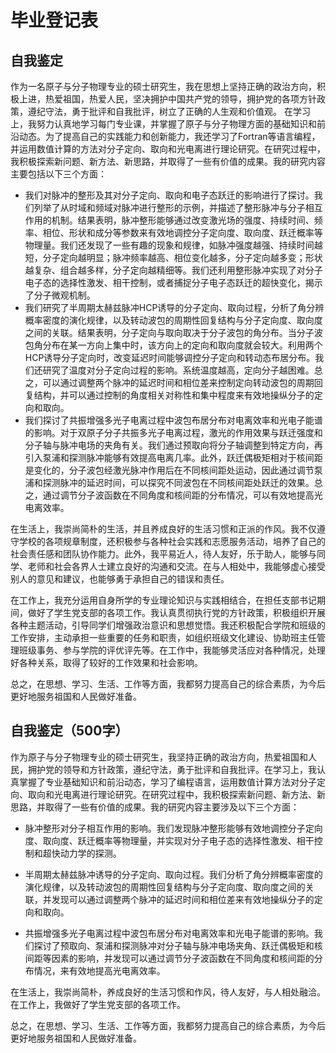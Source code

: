 # 毕业登记表

## 自我鉴定

作为一名原子与分子物理专业的硕士研究生，我在思想上坚持正确的政治方向，积极上进，热爱祖国，热爱人民，坚决拥护中国共产党的领导，拥护党的各项方针政策，遵纪守法，勇于批评和自我批评，树立了正确的人生观和价值观。
在学习上，我努力认真地学习每门专业课，并掌握了原子与分子物理方面的基础知识和前沿动态。为了提高自己的实践能力和创新能力，我还学习了Fortran等语言编程，并运用数值计算的方法对分子定向、取向和光电离进行理论研究。在研究过程中，我积极探索新问题、新方法、新思路，并取得了一些有价值的成果。我的研究内容主要包括以下三个方面：

- 我们对脉冲的整形及其对分子定向、取向和电子态跃迁的影响进行了探讨。我们列举了从时域和频域对脉冲进行整形的示例，并描述了整形脉冲与分子相互作用的机制。结果表明，脉冲整形能够通过改变激光场的强度、持续时间、频率、相位、形状和成分等参数来有效地调控分子定向度、取向度、跃迁概率等物理量。我们还发现了一些有趣的现象和规律，如脉冲强度越强、持续时间越短，分子定向越明显；脉冲频率越高、相位变化越多，分子定向越多变；形状越复杂、组合越多样，分子定向越精细等。我们还利用整形脉冲实现了对分子电子态的选择性激发、相干控制，或者捕捉分子电子态跃迁的超快变化，揭示了分子微观机制。
- 我们研究了半周期太赫兹脉冲HCP诱导的分子定向、取向过程，分析了角分辨概率密度的演化规律，以及转动波包的周期性回复结构与分子定向度、取向度之间的关联。结果表明，分子定向与取向取决于分子波包的角分布。当分子波包角分布在某一方向上集中时，该方向上的定向和取向度就会较大。利用两个HCP诱导分子定向时，改变延迟时间能够调控分子定向和转动态布居分布。我们还研究了温度对分子定向过程的影响。系统温度越高，定向分子越困难。总之，可以通过调整两个脉冲的延迟时间和相位差来控制定向转动波包的周期回复结构，并可以通过控制的角度相关对称性和集中程度来有效地操纵分子的定向和取向。
- 我们探讨了共振增强多光子电离过程中波包布居分布对电离效率和光电子能谱的影响。对于双原子分子共振多光子电离过程，激光的作用效果与跃迁强度和分子轴与脉冲电场的夹角有关。我们通过预取向将分子轴调整到特定方向，再引入泵浦和探测脉冲能够有效提高电离几率。此外，跃迁偶极矩相对于核间距是变化的，分子波包经激光脉冲作用后在不同核间距处运动，因此通过调节泵浦和探测脉冲的延迟时间，可以探究不同波包在不同核间距处跃迁的效果。总之，通过调节分子波函数在不同角度和核间距的分布情况，可以有效地提高光电离效率。

在生活上，我崇尚简朴的生活，并且养成良好的生活习惯和正派的作风。我不仅遵守学校的各项规章制度，还积极参与各种社会实践和志愿服务活动，培养了自己的社会责任感和团队协作能力。此外，我平易近人，待人友好，乐于助人，能够与同学、老师和社会各界人士建立良好的沟通和交流。在与人相处中，我能够虚心接受别人的意见和建议，也能够勇于承担自己的错误和责任。

在工作上，我充分运用自身所学的专业理论知识与实践相结合，在担任支部书记期间，做好了学生党支部的各项工作。我认真贯彻执行党的方针政策，积极组织开展各种主题活动，引导同学们增强政治意识和思想觉悟。我还积极配合学院和班级的工作安排，主动承担一些重要的任务和职责，如组织班级文化建设、协助班主任管理班级事务、参与学院的评优评先等。在工作中，我能够灵活应对各种情况，处理好各种关系，取得了较好的工作效果和社会影响。

总之，在思想、学习、生活、工作等方面，我都努力提高自己的综合素质，为今后更好地服务祖国和人民做好准备。

## 自我鉴定（500字）

作为原子与分子物理专业的硕士研究生，我坚持正确的政治方向，热爱祖国和人民，拥护党的领导和方针政策，遵纪守法，勇于批评和自我批评。在学习上，我认真掌握了专业基础知识和前沿动态，学习了编程语言，运用数值计算方法对分子定向、取向和光电离进行理论研究。在研究过程中，我积极探索新问题、新方法、新思路，并取得了一些有价值的成果。我的研究内容主要涉及以下三个方面：

- 脉冲整形对分子相互作用的影响。我们发现脉冲整形能够有效地调控分子定向度、取向度、跃迁概率等物理量，并实现对分子电子态的选择性激发、相干控制和超快动力学的探测。
  
- 半周期太赫兹脉冲诱导的分子定向、取向过程。我们分析了角分辨概率密度的演化规律，以及转动波包的周期性回复结构与分子定向度、取向度之间的关联，并发现可以通过调整两个脉冲的延迟时间和相位差来有效地操纵分子的定向和取向。
  
- 共振增强多光子电离过程中波包布居分布对电离效率和光电子能谱的影响。我们探讨了预取向、泵浦和探测脉冲对分子轴与脉冲电场夹角、跃迁偶极矩和核间距等因素的影响，并发现可以通过调节分子波函数在不同角度和核间距的分布情况，来有效地提高光电离效率。

在生活上，我崇尚简朴，养成良好的生活习惯和作风，待人友好，与人相处融洽。在工作上，我做好了学生党支部的各项工作。

总之，在思想、学习、生活、工作等方面，我都努力提高自己的综合素质，为今后更好地服务祖国和人民做好准备。
